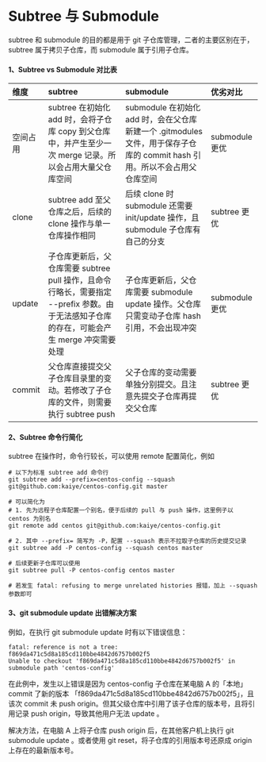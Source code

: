 # Subtree 与 Submodule

subtree 和 submodule 的目的都是用于 git 子仓库管理，二者的主要区别在于，subtree 属于拷贝子仓库，而 submodule 属于引用子仓库。

#### 1、Subtree vs Submodule 对比表

| 维度 | subtree | submodule | 优劣对比 |
| :--- | :--- | :--- | :--- |
| 空间占用 | subtree 在初始化 add 时，会将子仓库 copy 到父仓库中，并产生至少一次 merge 记录。所以会占用大量父仓库空间 | submodule 在初始化 add 时，会在父仓库新建一个 .gitmodules 文件，用于保存子仓库的 commit hash 引用。所以不会占用父仓库空间 | submodule 更优 |
| clone | subtree add 至父仓库之后，后续的 clone 操作与单一仓库操作相同 | 后续 clone 时 submodule 还需要 init/update 操作，且 submodule 子仓库有自己的分支 | subtree 更优 |
| update | 子仓库更新后，父仓库需要 subtree pull 操作，且命令行略长，需要指定 --prefix 参数。由于无法感知子仓库的存在，可能会产生 merge 冲突需要处理 | 子仓库更新后，父仓库需要 submodule update 操作。父仓库只需变动子仓库 hash 引用，不会出现冲突 | submodule 更优 |
| commit | 父仓库直接提交父子仓库目录里的变动。若修改了子仓库的文件，则需要执行 subtree push | 父子仓库的变动需要单独分别提交。且注意先提交子仓库再提交父仓库 | subtree 更优 |

#### 2、Subtree 命令行简化

subtree 在操作时，命令行较长，可以使用 remote 配置简化，例如

```text
# 以下为标准 subtree add 命令行
git subtree add --prefix=centos-config --squash git@github.com:kaiye/centos-config.git master
​
# 可以简化为
# 1. 先为远程子仓库配置一个别名，便于后续的 pull 与 push 操作，这里例子以 centos 为别名
git remote add centos git@github.com:kaiye/centos-config.git
​
# 2. 其中 --prefix= 简写为 -P，配置 --squash 表示不拉取子仓库的历史提交记录
git subtree add -P centos-config --squash centos master
​
# 后续更新子仓库可以使用
git subtree pull -P centos-config centos master
​
# 若发生 fatal: refusing to merge unrelated histories 报错，加上 --squash 参数即可
```

#### 3、git submodule update 出错解决方案

例如，在执行 git submodule update 时有以下错误信息：

```text
fatal: reference is not a tree: f869da471c5d8a185cd110bbe4842d6757b002f5
Unable to checkout 'f869da471c5d8a185cd110bbe4842d6757b002f5' in submodule path 'centos-config'
```

在此例中，发生以上错误是因为 centos-config 子仓库在某电脑 A 的「本地」commit 了新的版本 「f869da471c5d8a185cd110bbe4842d6757b002f5」，且该次 commit 未 push origin。但其父级仓库中引用了该子仓库的版本号，且将引用记录 push origin，导致其他用户无法 update 。

解决方法，在电脑 A 上将子仓库 push origin 后，在其他客户机上执行 git submodule update 。或者使用 git reset，将子仓库的引用版本号还原成 origin 上存在的最新版本号。

